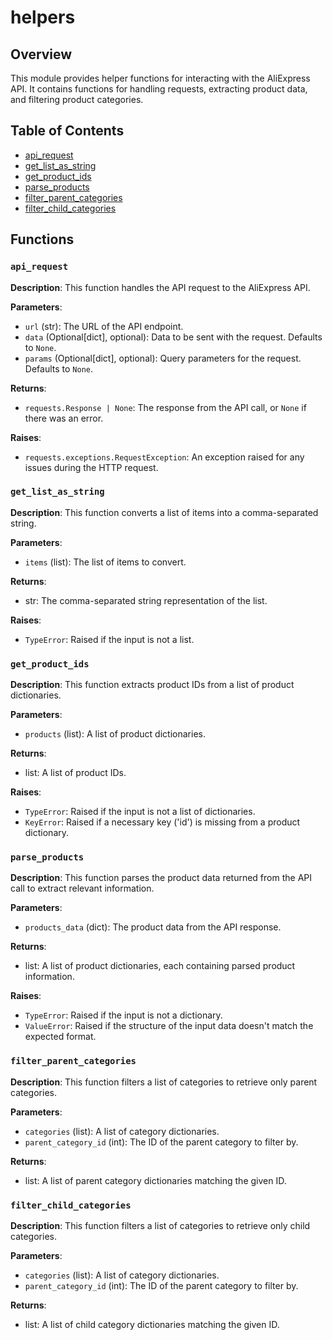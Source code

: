 # helpers

## Overview

This module provides helper functions for interacting with the AliExpress API. It contains functions for handling requests, extracting product data, and filtering product categories.

## Table of Contents

- [api_request](#api-request)
- [get_list_as_string](#get-list-as-string)
- [get_product_ids](#get-product-ids)
- [parse_products](#parse-products)
- [filter_parent_categories](#filter-parent-categories)
- [filter_child_categories](#filter-child-categories)


## Functions

### `api_request`

**Description**: This function handles the API request to the AliExpress API.

**Parameters**:
- `url` (str): The URL of the API endpoint.
- `data` (Optional[dict], optional): Data to be sent with the request. Defaults to `None`.
- `params` (Optional[dict], optional): Query parameters for the request. Defaults to `None`.

**Returns**:
- `requests.Response | None`: The response from the API call, or `None` if there was an error.

**Raises**:
- `requests.exceptions.RequestException`: An exception raised for any issues during the HTTP request.


### `get_list_as_string`

**Description**: This function converts a list of items into a comma-separated string.

**Parameters**:
- `items` (list): The list of items to convert.

**Returns**:
- str: The comma-separated string representation of the list.

**Raises**:
- `TypeError`: Raised if the input is not a list.


### `get_product_ids`

**Description**: This function extracts product IDs from a list of product dictionaries.

**Parameters**:
- `products` (list): A list of product dictionaries.

**Returns**:
- list: A list of product IDs.

**Raises**:
- `TypeError`: Raised if the input is not a list of dictionaries.
- `KeyError`: Raised if a necessary key ('id') is missing from a product dictionary.


### `parse_products`

**Description**: This function parses the product data returned from the API call to extract relevant information.

**Parameters**:
- `products_data` (dict): The product data from the API response.

**Returns**:
- list: A list of product dictionaries, each containing parsed product information.

**Raises**:
- `TypeError`: Raised if the input is not a dictionary.
- `ValueError`: Raised if the structure of the input data doesn't match the expected format.


### `filter_parent_categories`

**Description**: This function filters a list of categories to retrieve only parent categories.

**Parameters**:
- `categories` (list): A list of category dictionaries.
- `parent_category_id` (int): The ID of the parent category to filter by.

**Returns**:
- list: A list of parent category dictionaries matching the given ID.


### `filter_child_categories`

**Description**: This function filters a list of categories to retrieve only child categories.

**Parameters**:
- `categories` (list): A list of category dictionaries.
- `parent_category_id` (int): The ID of the parent category to filter by.

**Returns**:
- list: A list of child category dictionaries matching the given ID.